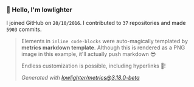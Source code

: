 ### 👋 Hello, I'm lowlighter

I joined GitHub on `20/10/2016`.
I contributed to `37` repositories and made `5903` commits.

> Elements in `inline code-blocks` were auto-magically templated by **metrics markdown template**.
> Although this is rendered as a PNG image in this example, it'll actually push markdown 😎
>
> Endless customization is possible, including hyperlinks 🎉!
>
> *Generated with [lowlighter/metrics@3.18.0-beta](https://github.com/lowlighter/metrics)*
